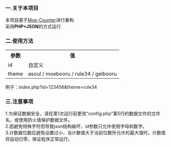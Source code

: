 ### 一.关于本项目
本项目基于[Moe-Counter](https://github.com/journey-ad/Moe-Counter)进行重构<br>
采用<strong>PHP+JSON</strong>的方式运行

### 二.使用方法
<table>
  <tr>
    <th>参数</th>
    <th>值</th>
  </tr>
  <tr>
    <td>id</td>
    <td>自定义</td>
  </tr>
  <tr>
    <td>theme</td>
    <td>asoul / moebooru / rule34 / gelbooru</td>
  </tr>
</table>
例子：index.php?id=123456&theme=rule34

### 三.注意事项
1.为保证数据安全，请在第1次运行前更改"config.php"第5行的数据文件的文件名，或使用防火墙保护数据文件。<br>
2.因避免特殊字符而导致json结构破坏，id参数只允许使用字母和数字。<br>
3.计数器位数应避免设置过小，当计数值大于当前位数所允许的最大值时，计数值将自动归零，保证程序正常运行。